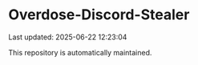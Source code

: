 # Overdose-Discord-Stealer

Last updated: 2025-06-22 12:23:04

This repository is automatically maintained.
